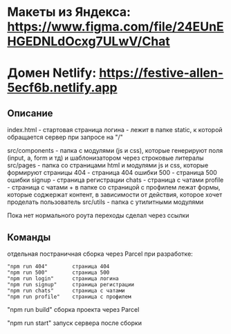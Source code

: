 # Макеты из Яндекса: https://www.figma.com/file/24EUnEHGEDNLdOcxg7ULwV/Chat

# Домен Netlify: https://festive-allen-5ecf6b.netlify.app

## Описание

index.html - стартовая страница логина - лежит в папке static, к которой обращается сервер при запросе на "/"

src/components - папка с модулями (js и css), которые генерируют поля (input, a, form и тд) и шаблонизатором через строковые литералы
src/pages - папка со страницами html и модулями js и css, которые формируют страницы
  404 - страница 404 ошибки
  500 - страница 500 ошибки
  signup - страница регистрации
  chats - страница с чатами
  profile - страница с чатами
    + в папке со страницой с профилем лежат формы, которые соджержат контент, в зависимости от действия, которое хочет проделать пользователь
src/utils - папка с утилитными модулями

Пока нет нормального роута переходы сделал через ссылки

## Команды

  отдельная постраничная сборка через Parcel при разработке:

    "npm run 404"        страница 404
    "npm run 500"        страница 500
    "npm run login"      страница логина
    "npm run signup"     страница регистрации
    "npm run chats"      страница с чатами
    "npm run profile"    страница с профилем

  "npm run build"       сборка проекта через Parcel

  "npm run start"       запуск сервера после сборки